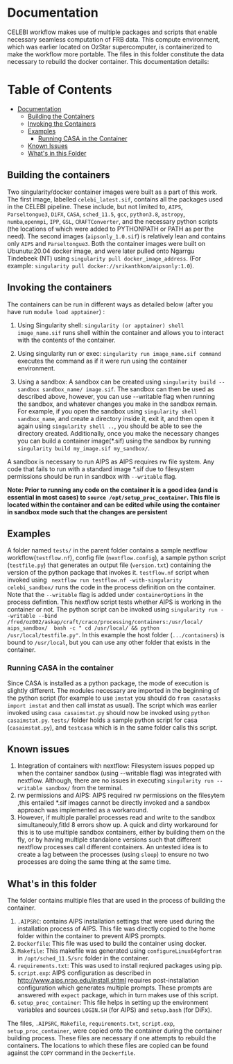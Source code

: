 # Documentation

CELEBI workflow makes use of multiple packages and scripts that enable necessary seamless computation of FRB data. This compute environment, which was earlier located on OzStar supercomputer, is containerized to make the workflow more portable. The files in this folder constitute the data necessary to rebuild the docker container. This documentation details: 

# Table of Contents

- [Documentation](#documentation)
  - [Building the Containers](#building-the-containers)
  - [Invoking the Containers](#invoking-the-containers)
  - [Examples](#examples)
    - [Running CASA in the Container](#running-casa-in-the-container)
  - [Known Issues](#known-issues)
  - [What's in this Folder](#whats-in-this-folder)




## Building the containers

Two singularity/docker container images were built as a part of this work. The first image, labelled `celebi_latest.sif`, contains all the packages used in the CELEBI pipeline. These include, but not limited to, `AIPS`, `Parseltongue3`, `DiFX`, `CASA`, `sched_11.5`, `gcc`, `python3.8`, `astropy`, `numba`,`openmpi`, `IPP`, `GSL`, `CRAFTConverter`, and the necessary python scripts (the locations of which were added to PYTHONPATH or PATH as per the need). The second images (`aipsonly_1.0.sif`) is relatively lean and contains only `AIPS` and `Parseltongue3`. Both the container images were built on Ubunutu:20.04 docker image, and were later pulled onto Ngarrgu Tindebeek (NT) using `singularity pull docker_image_address`. (For example: `singularity pull docker://srikanthkom/aipsonly:1.0`). 

## Invoking the containers

The containers can be run in different ways as detailed below (after you have run `module load apptainer`) :

1. Using Singularity shell: `singularity (or apptainer) shell image_name.sif` runs shell within the container and allows you to interact with the contents of the container.
   
2. Using singularity run or exec: `singularity run image_name.sif command` executes the command as if it were run using the container environment. 
   
3. Using a sandbox: A sandbox can be created using `singularity build --sandbox sandbox_name/ image.sif`. The sandbox can then be used as described above, however, you can use --writable flag when running the sandbox, and whatever changes you make in the sandbox remain. For example, if you open the sandbox using `singularity shell sandbox_name`, and create a directory inside it, exit it, and then open it again using `singularity shell ..`, you should be able to see the directory created. Additionally, once you make the necessary changes you can build a container image(*.sif) using the sandbox by running `singularity build my_image.sif my_sandbox/`.

A sandbox is necessary to run AIPS as AIPS requires rw file system. Any code that fails to run with a standard image *.sif due to filesystem permissions should be run in sandbox with `--writable` flag.

**Note: Prior to running any code on the container it is a good idea (and is essential in most cases) to `source /opt/setup_proc_container`. This file is located within the container and can be edited while using the container in sandbox mode such that the changes are persistent**

## Examples

A folder named `tests/` in the parent folder contains a sample nextflow workflow(`testflow.nf`), config file (`nextflow.config`), a sample python script (`testfile.py`) that generates an output file (`version.txt`) containing the version of the python package that invokes it. `testflow.nf` script when invoked using ` nextflow run testflow.nf -with-singularity celebi_sandbox/` runs the code in the process definition on the container. Note that the `--writable` flag is added under `containerOptions` in the process defintion. This nextflow script tests whether AIPS is working in the container or not. The python script can be invoked using `singularity run --writable --bind /fred/oz002/askap/craft/craco/processing/containers:/usr/local/ aips_sandbox/  bash -c " cd /usr/local/ && python /usr/local/testfile.py"`. In this example the host folder (`.../containers`) is bound to `/usr/local`, but you can use any other folder that exists in the container. 

### Running CASA in the container

Since CASA is installed as a python package, the mode of execution is slightly different. The modules necessary are imported in the beginning of the python script (for example to use `imstat` you should do `from casatasks import imstat` and then call imstat as usual). The script which was earlier invoked using `casa casaimstat.py` should now be invoked using `python casaimstat.py`. `tests/` folder holds a sample python script for casa (`casaimstat.py`), and `testcasa` which is in the same folder calls this script.


## Known issues

1. Integration of containers with nextflow: Filesystem issues popped up when the container sandbox (using --writable flag) was integrated with nextflow. Although, there are no issues in executing `singularity run --writable sandbox/` from the terminal.
2. rw permissions and AIPS: AIPS required rw permissions on the filesytem ,this entailed *.sif images cannot be directly invoked and a sandbox approach was implemented as a workaround.
3. However, if multiple parallel processes read and write to the sandbox simultaneouly,fitld 8 errors show up. A quick and dirty workaround for this is to use multiple sandbox containers, either by building them on the fly, or by having multiple standalone versions such that different nextflow processes call different containers. An untested idea is to create a lag between the processes (using `sleep`) to ensure no two processes are doing the same thing at the same time.


## What's in this folder

The folder contains multiple files that are used in the process of building the container. 

1. `.AIPSRC`: contains AIPS installation settings that were used during the installation process of AIPS. This file was directly copied to the home folder within the container to prevent AIPS prompts.
2. `Dockerfile`: This file was used to build the container using docker.
3. `Makefile`: This makefile was generated using `configureLinux64gfortran` in `/opt/sched_11.5/src` folder in the container.
4. `requirements.txt`: This was used to install reqiured packages using pip. 
5. `script.exp`: AIPS configuration as described in http://www.aips.nrao.edu/install.shtml requires post-installation configuration which generates multiple prompts. These prompts are answered with `expect` package, which in turn makes use of this script.
6. `setup_proc_container`: This file helps in setting up the environment variables and sources `LOGIN.SH` (for AIPS) and `setup.bash` (for DiFx). 

The files, `.AIPSRC`, `Makefile`, `requirements.txt`, `script.exp`, `setup_proc_container`, were copied onto the container during the container building process. These files are necessary if one attempts to rebuild the containers. The locations to which these files are copied can be found against the `COPY` command in the `Dockerfile`. 
